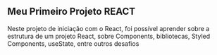 
<h2>Meu Primeiro Projeto REACT </h2>
<p>Neste projeto de iniciação com o React, foi possível aprender sobre a estrutura de um projeto React, sobre Components, bibliotecas, Styled Components, useState, entre outros desafios</p>

